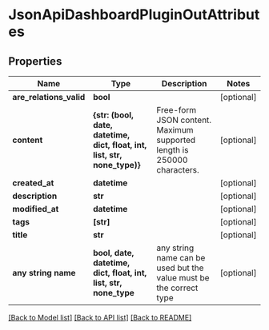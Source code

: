 # JsonApiDashboardPluginOutAttributes


## Properties
Name | Type | Description | Notes
------------ | ------------- | ------------- | -------------
**are_relations_valid** | **bool** |  | [optional] 
**content** | **{str: (bool, date, datetime, dict, float, int, list, str, none_type)}** | Free-form JSON content. Maximum supported length is 250000 characters. | [optional] 
**created_at** | **datetime** |  | [optional] 
**description** | **str** |  | [optional] 
**modified_at** | **datetime** |  | [optional] 
**tags** | **[str]** |  | [optional] 
**title** | **str** |  | [optional] 
**any string name** | **bool, date, datetime, dict, float, int, list, str, none_type** | any string name can be used but the value must be the correct type | [optional]

[[Back to Model list]](../README.md#documentation-for-models) [[Back to API list]](../README.md#documentation-for-api-endpoints) [[Back to README]](../README.md)


